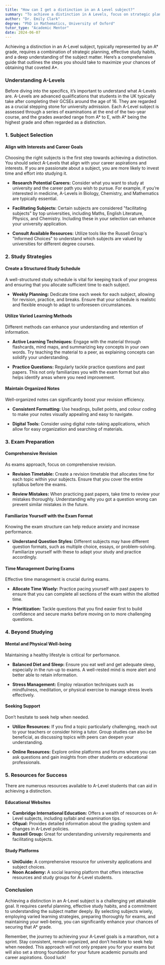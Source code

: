 ```yaml
---
title: "How can I get a distinction in an A Level subject?"
summary: "To achieve a distinction in A Levels, focus on strategic planning, effective study habits, and deep subject understanding for the best results."
author: "Dr. Emily Clark"
degree: "PhD in Mathematics, University of Oxford"
tutor_type: "Academic Mentor"
date: 2024-06-07
---
```


Achieving a distinction in an A-Level subject, typically represented by an A* grade, requires a combination of strategic planning, effective study habits, and a deep understanding of the subject matter. Here’s a comprehensive guide that outlines the steps you should take to maximize your chances of obtaining that coveted A*.

### Understanding A-Levels

Before diving into the specifics, it’s important to understand what A-Levels are. A-Levels are advanced qualifications that students in the UK typically take after completing their GCSEs around the age of 16. They are regarded as a crucial stepping stone for university admission. Each A-Level subject is assessed through a series of examinations at the end of the two-year course, and the grades awarded range from A* to E, with A* being the highest grade and often regarded as a distinction.

### 1. Subject Selection

#### Align with Interests and Career Goals
Choosing the right subjects is the first step towards achieving a distinction. You should select A-Levels that align with your career aspirations and interests. If you are passionate about a subject, you are more likely to invest time and effort into studying it.

- **Research Potential Careers:** Consider what you want to study at university and the career path you wish to pursue. For example, if you’re interested in medicine, A-Levels in Biology, Chemistry, and Mathematics are typically essential.

- **Facilitating Subjects:** Certain subjects are considered "facilitating subjects" by top universities, including Maths, English Literature, Physics, and Chemistry. Including these in your selection can enhance your university application.

- **Consult Available Resources:** Utilize tools like the Russell Group's "Informed Choices" to understand which subjects are valued by universities for different degree courses.

### 2. Study Strategies

#### Create a Structured Study Schedule
A well-structured study schedule is vital for keeping track of your progress and ensuring that you allocate sufficient time to each subject. 

- **Weekly Planning:** Dedicate time each week for each subject, allowing for revision, practice, and breaks. Ensure that your schedule is realistic and flexible enough to adapt to unforeseen circumstances.

#### Utilize Varied Learning Methods
Different methods can enhance your understanding and retention of information.

- **Active Learning Techniques:** Engage with the material through flashcards, mind maps, and summarizing key concepts in your own words. Try teaching the material to a peer, as explaining concepts can solidify your understanding.

- **Practice Questions:** Regularly tackle practice questions and past papers. This not only familiarizes you with the exam format but also helps identify areas where you need improvement.

#### Maintain Organized Notes
Well-organized notes can significantly boost your revision efficiency.

- **Consistent Formatting:** Use headings, bullet points, and colour coding to make your notes visually appealing and easy to navigate. 

- **Digital Tools:** Consider using digital note-taking applications, which allow for easy organization and searching of materials.

### 3. Exam Preparation

#### Comprehensive Revision
As exams approach, focus on comprehensive revision.

- **Revision Timetable:** Create a revision timetable that allocates time for each topic within your subjects. Ensure that you cover the entire syllabus before the exams.

- **Review Mistakes:** When practicing past papers, take time to review your mistakes thoroughly. Understanding why you got a question wrong can prevent similar mistakes in the future.

#### Familiarize Yourself with the Exam Format
Knowing the exam structure can help reduce anxiety and increase performance.

- **Understand Question Styles:** Different subjects may have different question formats, such as multiple choice, essays, or problem-solving. Familiarize yourself with these to adapt your study and practice accordingly.

#### Time Management During Exams
Effective time management is crucial during exams.

- **Allocate Time Wisely:** Practice pacing yourself with past papers to ensure that you can complete all sections of the exam within the allotted time.

- **Prioritization:** Tackle questions that you find easier first to build confidence and secure marks before moving on to more challenging questions.

### 4. Beyond Studying

#### Mental and Physical Well-being
Maintaining a healthy lifestyle is critical for performance.

- **Balanced Diet and Sleep:** Ensure you eat well and get adequate sleep, especially in the run-up to exams. A well-rested mind is more alert and better able to retain information.

- **Stress Management:** Employ relaxation techniques such as mindfulness, meditation, or physical exercise to manage stress levels effectively.

#### Seeking Support
Don’t hesitate to seek help when needed.

- **Utilize Resources:** If you find a topic particularly challenging, reach out to your teachers or consider hiring a tutor. Group studies can also be beneficial, as discussing topics with peers can deepen your understanding.

- **Online Resources:** Explore online platforms and forums where you can ask questions and gain insights from other students or educational professionals.

### 5. Resources for Success

There are numerous resources available to A-Level students that can aid in achieving a distinction.

#### Educational Websites
- **Cambridge International Education:** Offers a wealth of resources on A-Level subjects, including syllabi and examination tips.
- **Ofqual:** Provides detailed information about the grading system and changes in A-Level policies.
- **Russell Group:** Great for understanding university requirements and facilitating subjects.

#### Study Platforms
- **UniGuide:** A comprehensive resource for university applications and subject choices.
- **Noon Academy:** A social learning platform that offers interactive resources and study groups for A-Level students.

### Conclusion

Achieving a distinction in an A-Level subject is a challenging yet attainable goal. It requires careful planning, effective study habits, and a commitment to understanding the subject matter deeply. By selecting subjects wisely, employing varied learning strategies, preparing thoroughly for exams, and maintaining your well-being, you can significantly enhance your chances of securing that A* grade.

Remember, the journey to achieving your A-Level goals is a marathon, not a sprint. Stay consistent, remain organized, and don’t hesitate to seek help when needed. This approach will not only prepare you for your exams but will also set a strong foundation for your future academic pursuits and career aspirations. Good luck!
    